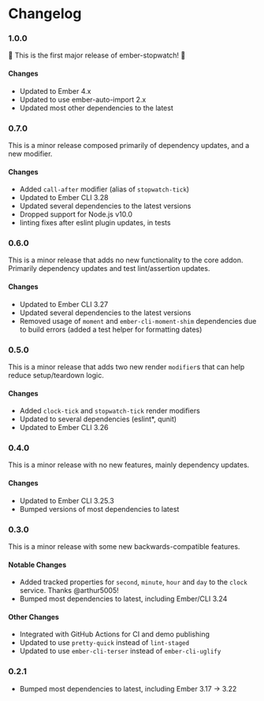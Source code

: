 # Changelog

### 1.0.0

🎉 This is the first major release of ember-stopwatch! 🎉

#### Changes

-   Updated to Ember 4.x
-   Updated to use ember-auto-import 2.x
-   Updated most other dependencies to the latest

### 0.7.0

This is a minor release composed primarily of dependency updates, and a new modifier.

#### Changes

-   Added `call-after` modifier (alias of `stopwatch-tick`)
-   Updated to Ember CLI 3.28
-   Updated several dependencies to the latest versions
-   Dropped support for Node.js v10.0
-   linting fixes after eslint plugin updates, in tests

### 0.6.0

This is a minor release that adds no new functionality to the core addon. Primarily dependency updates and test lint/assertion updates.

#### Changes

-   Updated to Ember CLI 3.27
-   Updated several dependencies to the latest versions
-   Removed usage of `moment` and `ember-cli-moment-shim` dependencies due to build errors (added a test helper for formatting dates)

### 0.5.0

This is a minor release that adds two new render `modifier`s that can help reduce setup/teardown logic.

#### Changes

-   Added `clock-tick` and `stopwatch-tick` render modifiers
-   Updated to several dependencies (eslint\*, qunit)
-   Updated to Ember CLI 3.26

### 0.4.0

This is a minor release with no new features, mainly dependency updates.

#### Changes

-   Updated to Ember CLI 3.25.3
-   Bumped versions of most dependencies to latest

### 0.3.0

This is a minor release with some new backwards-compatible features.

#### Notable Changes

-   Added tracked properties for `second`, `minute`, `hour` and `day` to the `clock` service. Thanks @arthur5005!
-   Bumped most dependencies to latest, including Ember/CLI 3.24

#### Other Changes

-   Integrated with GitHub Actions for CI and demo publishing
-   Updated to use `pretty-quick` instead of `lint-staged`
-   Updated to use `ember-cli-terser` instead of `ember-cli-uglify`

### 0.2.1

-   Bumped most dependencies to latest, including Ember 3.17 -> 3.22
